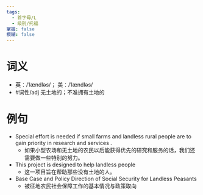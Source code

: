 ```yaml
---
tags:
  - 首字母/L
  - 级别/托福
掌握: false
模糊: false
---
```

# 词义
- 英：/ˈlændləs/； 美：/ˈlændləs/
- #词性/adj  无土地的；不准拥有土地的
# 例句
- Special effort is needed if small farms and landless rural people are to gain priority in research and services .
	- 如果小型农场和无土地的农民以后能获得优先的研究和服务的话，我们还需要做一些特别的努力。
- This project is designed to help landless people
	- 这一项目旨在帮助那些没有土地的人。
- Base Case and Policy Direction of Social Security for Landless Peasants
	- 被征地农民社会保障工作的基本情况与政策取向
